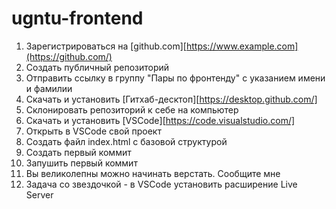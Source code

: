 # ugntu-frontend

1. Зарегистрироваться на [github.com][https://www.example.com](https://github.com/)
2. Создать публичный репозиторий
3. Отправить ссылку в группу "Пары по фронтенду" с указанием имени и фамилии
4. Скачать и установить [Гитхаб-десктоп][https://desktop.github.com/]
5. Склонировать репозиторий к себе на компьютер
6. Скачать и установить [VSCode][https://code.visualstudio.com/]
7. Открыть в VSCode свой проект
8. Создать файл index.html с базовой структурой
9. Создать первый коммит
10. Запушить первый коммит
11. Вы великолепны можно начинать верстать. Сообщите мне
12. Задача со звездочкой - в VSCode установить расширение Live Server
